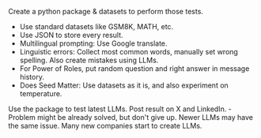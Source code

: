 
Create a python package & datasets to perform those tests.

- Use standard datasets like GSM8K, MATH, etc.
- Use JSON to store every result.
- Multilingual prompting: Use Google translate.
- Linguistic errors: Collect most common words, manually set wrong spelling. Also create mistakes using LLMs.
- For Power of Roles, put random question and right answer in message history.
- Does Seed Matter: Use datasets as it is, and also experiment on temperature.

Use the package to test latest LLMs. Post result on X and LinkedIn.
	- Problem might be already solved, but don't give up. Newer LLMs may have the same issue. Many new companies start to create LLMs.

